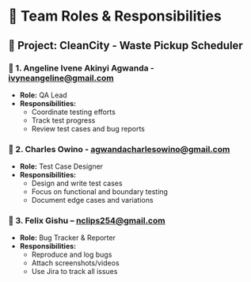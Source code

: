 # 👥 Team Roles & Responsibilities

## 🧪 Project: CleanCity - Waste Pickup Scheduler

### 👤 1. Angeline Ivene Akinyi Agwanda - ivyneangeline@gmail.com
- **Role:** QA Lead
- **Responsibilities:**
  - Coordinate testing efforts
  - Track test progress
  - Review test cases and bug reports

### 👤 2. Charles Owino - agwandacharlesowino@gmail.com
- **Role:** Test Case Designer
- **Responsibilities:**
  - Design and write test cases
  - Focus on functional and boundary testing
  - Document edge cases and variations

### 👤 3. Felix Gishu – nclips254@gmail.com
- **Role:** Bug Tracker & Reporter
- **Responsibilities:**
  - Reproduce and log bugs
  - Attach screenshots/videos
  - Use Jira to track all issues